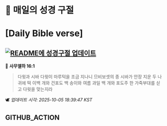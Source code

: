 # 🙏 매일의 성경 구절
# [Daily Bible verse]
## [![README에 성경구절 업데이트](https://github.com/DONGSUKA/first_test/actions/workflows/update-readme-bible.yml/badge.svg)](https://github.com/DONGSUKA/first_test/actions/workflows/update-readme-bible.yml)
<!-- START_BIBLE_VERSE -->
📖 **사무엘하 16:1**
> 다윗과 시바 다윗이 마루턱을 조금 지나니 므비보셋의 종 시바가 안장 지운 두 나귀에 떡 이백 개와 건포도 백 송이와 여름 과일 백 개와 포도주 한 가죽부대를 싣고 다윗을 맞는지라

🕊️ _업데이트 시각: 2025-10-05 18:39:47 KST_
  <!-- END_BIBLE_VERSE -->
## GITHUB_ACTION
